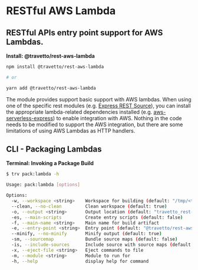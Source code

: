 <!-- This file was generated by @travetto/doc and should not be modified directly -->
<!-- Please modify https://github.com/travetto/travetto/tree/main/module/rest-aws-lambda/DOC.tsx and execute "npx trv doc" to rebuild -->
# RESTful AWS Lambda

## RESTful APIs entry point support for AWS Lambdas.

**Install: @travetto/rest-aws-lambda**
```bash
npm install @travetto/rest-aws-lambda

# or

yarn add @travetto/rest-aws-lambda
```

The module provides support basic support with AWS lambdas. When using one of the specific rest modules (e.g. [Express REST Source](https://github.com/travetto/travetto/tree/main/module/rest-express#readme "Express provider for the travetto rest module.")), you can install the appropriate lambda-related dependencies installed (e.g. [aws-serverless-express](https://github.com/awslabs/aws-serverless-express/blob/master/README.md)) to enable integration with AWS.  Nothing in the code needs to be modified to support the AWS integration, but there are some limitations of using AWS Lambdas as HTTP handlers.

## CLI - Packaging Lambdas

**Terminal: Invoking a Package Build**
```bash
$ trv pack:lambda -h

Usage: pack:lambda [options]

Options:
  -w, --workspace <string>    Workspace for building (default: "/tmp/<temp-folder>")
  --clean, --no-clean         Clean workspace (default: true)
  -o, --output <string>       Output location (default: "travetto_rest-aws-lambda.zip")
  -es, --main-scripts         Create entry scripts (default: false)
  -f, --main-name <string>    Main name for build artifact
  -e, --entry-point <string>  Entry point (default: "@travetto/rest-aws-lambda/support/entry.handler")
  --minify, --no-minify       Minify output (default: true)
  -sm, --sourcemap            Bundle source maps (default: false)
  -is, --include-sources      Include source with source maps (default: false)
  -x, --eject-file <string>   Eject commands to file
  -m, --module <string>       Module to run for
  -h, --help                  display help for command
```
